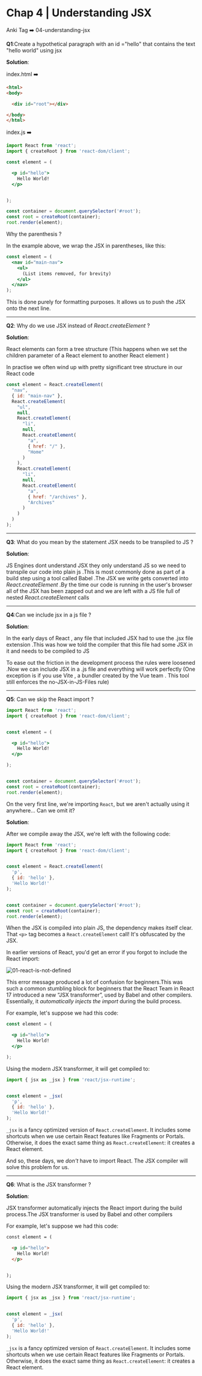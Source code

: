 # Chap 4 | Understanding JSX

Anki Tag ➡️ 04-understanding-jsx

**Q1**:Create a hypothetical paragraph with an id ="hello" that contains the text "hello world" using jsx

**Solution**:

index.html ➡️

```html
<html>
<body>

  <div id="root"></div>

</body>
</html> 
```

index.js ➡️

```jsx
import React from 'react';
import { createRoot } from 'react-dom/client';

const element = (

  <p id="hello">
    Hello World!
  </p>


);

const container = document.querySelector('#root');
const root = createRoot(container);
root.render(element);
```

Why the parenthesis ? 

In the example above, we wrap the JSX in parentheses, like this:

```jsx
const element = (
  <nav id="main-nav">
    <ul>
      (List items removed, for brevity)
    </ul>
  </nav>
);
```

This is done purely for formatting purposes. It allows us to push the JSX onto the next line.

------

**Q2**: Why do we use JSX instead of *React.createElement* ? 

**Solution**:

React elements can form a tree structure (This happens when we set the children parameter of a React element to another React element )

In practise we often wind up with pretty significant tree structure in our React code

```js
const element = React.createElement(
  "nav",
  { id: "main-nav" },
  React.createElement(
    "ul",
    null,
    React.createElement(
      "li",
      null,
      React.createElement(
        "a",
        { href: "/" },
        "Home"
      )
    ),
    React.createElement(
      "li",
      null,
      React.createElement(
        "a",
        { href: "/archives" },
        "Archives"
      )
    )
  )
);
```

------

**Q3**: What do you mean by the statement JSX needs to be transpiled to JS ?

**Solution**:

JS Engines dont understand JSX they only understand JS so we need to transpile our code into plain js .This is most commonly done as part of a build step using a tool called Babel .The JSX we write gets converted into *React.createElement* .By the time our code is running in the user's browser all of the JSX has been zapped out and we are left with a JS file full of nested *React.createElement* calls

------

**Q4**:Can we include jsx in a js file ? 

**Solution**:

In the early days of React , any file that included JSX had to use the .jsx file extension .This was how we told the compiler that this file had some JSX in it and needs to be compiled to JS 

To ease out the friction in the development process the rules were loosened .Now we can include JSX in a .js file and everything will work perfectly (One exception is if you use Vite , a bundler created by the Vue team . This tool still enforces the no-JSX-in-JS-Files rule)

------

**Q5**: Can we skip the React import ? 

```jsx
import React from 'react';
import { createRoot } from 'react-dom/client';


const element = (

  <p id="hello">
    Hello World!
  </p>

);


const container = document.querySelector('#root');
const root = createRoot(container);
root.render(element);
```

On the very first line, we're importing `React`, but we aren't actually using it anywhere…  Can we omit it?

**Solution**:

After we compile away the JSX, we're left with the following code:

```jsx
import React from 'react';
import { createRoot } from 'react-dom/client';


const element = React.createElement(
  'p',
  { id: 'hello' },
  'Hello World!'
);


const container = document.querySelector('#root');
const root = createRoot(container);
root.render(element);
```

When the JSX is compiled into plain JS, the dependency makes itself clear. That `<p>` tag becomes a `React.createElement` call! It's obfuscated by the JSX.

In earlier versions of React, you'd get an error if you forgot to include the React import:

![01-react-is-not-defined](../../assets/01-react-is-not-defined.png)

This error message produced a lot of confusion for beginners.This was such a common stumbling block for beginners that the React Team in React 17 introduced a new “JSX transformer”, used by Babel and other compilers. Essentially, it *automatically injects the import* during the build process.

For example, let's suppose we had this code:

```jsx
const element = (

  <p id="hello">
    Hello World!
  </p>

);
```

Using the modern JSX transformer, it will get compiled to:

```jsx
import { jsx as _jsx } from 'react/jsx-runtime';


const element = _jsx(
  'p',
  { id: 'hello' },
  'Hello World!'
);
```

`_jsx` is a fancy optimized version of `React.createElement`. It includes some shortcuts when we use certain React features like  Fragments or Portals. Otherwise, it does the exact same thing as `React.createElement`: it creates a React element.

And so, these days, we *don't* have to import React. The JSX compiler will solve this problem for us.

------

**Q6**: What is the JSX transformer ? 

**Solution**:

JSX transformer automatically injects the React import during the build process.The JSX transformer is used by Babel and other compilers 

For example, let's suppose we had this code: 

```html
const element = (

  <p id="hello">
    Hello World!
  </p>


);
```

Using the modern JSX transformer, it will get compiled to:

```js
import { jsx as _jsx } from 'react/jsx-runtime';


const element = _jsx(
  'p',
  { id: 'hello' },
  'Hello World!'
);
```


`_jsx` is a fancy optimized version of `React.createElement`. It includes some shortcuts when we use certain React features like  Fragments or Portals. Otherwise, it does the exact same thing as `React.createElement`: it creates a React element.